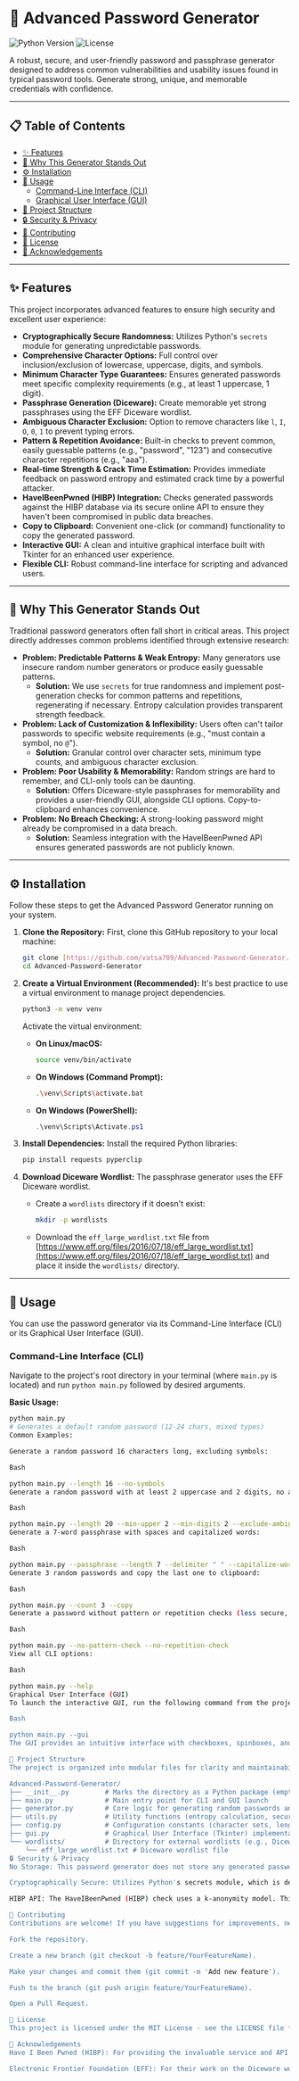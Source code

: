 # 🔐 Advanced Password Generator

![Python Version](https://img.shields.io/badge/Python-3.8%2B-blue.svg)
![License](https://img.shields.io/badge/License-MIT-green.svg)

A robust, secure, and user-friendly password and passphrase generator designed to address common vulnerabilities and usability issues found in typical password tools. Generate strong, unique, and memorable credentials with confidence.

---

## 📋 Table of Contents

* [✨ Features](#-features)
* [🚀 Why This Generator Stands Out](#-why-this-generator-stands-out)
* [⚙️ Installation](#%EF%B8%8F-installation)
* [🚀 Usage](#-usage)
    * [Command-Line Interface (CLI)](#command-line-interface-cli)
    * [Graphical User Interface (GUI)](#graphical-user-interface-gui)
* [📂 Project Structure](#-project-structure)
* [🔒 Security & Privacy](#-security--privacy)
* [🤝 Contributing](#-contributing)
* [📄 License](#-license)
* [🙏 Acknowledgements](#-acknowledgements)

---

## ✨ Features

This project incorporates advanced features to ensure high security and excellent user experience:

* **Cryptographically Secure Randomness:** Utilizes Python's `secrets` module for generating unpredictable passwords.
* **Comprehensive Character Options:** Full control over inclusion/exclusion of lowercase, uppercase, digits, and symbols.
* **Minimum Character Type Guarantees:** Ensures generated passwords meet specific complexity requirements (e.g., at least 1 uppercase, 1 digit).
* **Passphrase Generation (Diceware):** Create memorable yet strong passphrases using the EFF Diceware wordlist.
* **Ambiguous Character Exclusion:** Option to remove characters like `l`, `I`, `O`, `0`, `1` to prevent typing errors.
* **Pattern & Repetition Avoidance:** Built-in checks to prevent common, easily guessable patterns (e.g., "password", "123") and consecutive character repetitions (e.g., "aaa").
* **Real-time Strength & Crack Time Estimation:** Provides immediate feedback on password entropy and estimated crack time by a powerful attacker.
* **HaveIBeenPwned (HIBP) Integration:** Checks generated passwords against the HIBP database via its secure online API to ensure they haven't been compromised in public data breaches.
* **Copy to Clipboard:** Convenient one-click (or command) functionality to copy the generated password.
* **Interactive GUI:** A clean and intuitive graphical interface built with Tkinter for an enhanced user experience.
* **Flexible CLI:** Robust command-line interface for scripting and advanced users.

---

## 🚀 Why This Generator Stands Out

Traditional password generators often fall short in critical areas. This project directly addresses common problems identified through extensive research:

* **Problem: Predictable Patterns & Weak Entropy:** Many generators use insecure random number generators or produce easily guessable patterns.
    * **Solution:** We use `secrets` for true randomness and implement post-generation checks for common patterns and repetitions, regenerating if necessary. Entropy calculation provides transparent strength feedback.
* **Problem: Lack of Customization & Inflexibility:** Users often can't tailor passwords to specific website requirements (e.g., "must contain a symbol, no `@`").
    * **Solution:** Granular control over character sets, minimum type counts, and ambiguous character exclusion.
* **Problem: Poor Usability & Memorability:** Random strings are hard to remember, and CLI-only tools can be daunting.
    * **Solution:** Offers Diceware-style passphrases for memorability and provides a user-friendly GUI, alongside CLI options. Copy-to-clipboard enhances convenience.
* **Problem: No Breach Checking:** A strong-looking password might already be compromised in a data breach.
    * **Solution:** Seamless integration with the HaveIBeenPwned API ensures generated passwords are not publicly known.

---

## ⚙️ Installation

Follow these steps to get the Advanced Password Generator running on your system.

1.  **Clone the Repository:**
    First, clone this GitHub repository to your local machine:
    ```bash
    git clone [https://github.com/vatsa709/Advanced-Password-Generator.git](https://github.com/vatsa709/Advanced-Password-Generator.git)
    cd Advanced-Password-Generator
    ```

2.  **Create a Virtual Environment (Recommended):**
    It's best practice to use a virtual environment to manage project dependencies.
    ```bash
    python3 -m venv venv
    ```
    Activate the virtual environment:
    * **On Linux/macOS:**
        ```bash
        source venv/bin/activate
        ```
    * **On Windows (Command Prompt):**
        ```bash
        .\venv\Scripts\activate.bat
        ```
    * **On Windows (PowerShell):**
        ```powershell
        .\venv\Scripts\Activate.ps1
        ```

3.  **Install Dependencies:**
    Install the required Python libraries:
    ```bash
    pip install requests pyperclip
    ```

4.  **Download Diceware Wordlist:**
    The passphrase generator uses the EFF Diceware wordlist.
    * Create a `wordlists` directory if it doesn't exist:
        ```bash
        mkdir -p wordlists
        ```
    * Download the `eff_large_wordlist.txt` file from [https://www.eff.org/files/2016/07/18/eff_large_wordlist.txt](https://www.eff.org/files/2016/07/18/eff_large_wordlist.txt) and place it inside the `wordlists/` directory.

---

## 🚀 Usage

You can use the password generator via its Command-Line Interface (CLI) or its Graphical User Interface (GUI).

### Command-Line Interface (CLI)

Navigate to the project's root directory in your terminal (where `main.py` is located) and run `python main.py` followed by desired arguments.

**Basic Usage:**

```bash
python main.py
# Generates a default random password (12-24 chars, mixed types)
Common Examples:

Generate a random password 16 characters long, excluding symbols:

Bash

python main.py --length 16 --no-symbols
Generate a random password with at least 2 uppercase and 2 digits, no ambiguous characters:

Bash

python main.py --length 20 --min-upper 2 --min-digits 2 --exclude-ambiguous
Generate a 7-word passphrase with spaces and capitalized words:

Bash

python main.py --passphrase --length 7 --delimiter " " --capitalize-words
Generate 3 random passwords and copy the last one to clipboard:

Bash

python main.py --count 3 --copy
Generate a password without pattern or repetition checks (less secure, not recommended):

Bash

python main.py --no-pattern-check --no-repetition-check
View all CLI options:

Bash

python main.py --help
Graphical User Interface (GUI)
To launch the interactive GUI, run the following command from the project's root directory:

Bash

python main.py --gui
The GUI provides an intuitive interface with checkboxes, spinboxes, and radio buttons to configure your password generation options, along with real-time feedback on strength and security checks.

📂 Project Structure
The project is organized into modular files for clarity and maintainability:

Advanced-Password-Generator/
├── __init__.py         # Marks the directory as a Python package (empty)
├── main.py             # Main entry point for CLI and GUI launch
├── generator.py        # Core logic for generating random passwords and passphrases
├── utils.py            # Utility functions (entropy calculation, security checks, clipboard)
├── config.py           # Configuration constants (character sets, lengths, API URLs)
├── gui.py              # Graphical User Interface (Tkinter) implementation
└── wordlists/          # Directory for external wordlists (e.g., Diceware)
    └── eff_large_wordlist.txt # Diceware wordlist file
🔒 Security & Privacy
No Storage: This password generator does not store any generated passwords or user input. All generation and checks happen in memory during runtime.

Cryptographically Secure: Utilizes Python's secrets module, which is designed for generating cryptographic-strength random numbers suitable for passwords.

HIBP API: The HaveIBeenPwned (HIBP) check uses a k-anonymity model. This means only the first 5 characters of your password's SHA-1 hash are sent to the HIBP API. Your full password or its complete hash is never transmitted, ensuring your privacy while checking against known breaches.

🤝 Contributing
Contributions are welcome! If you have suggestions for improvements, new features, or bug fixes, please feel free to:

Fork the repository.

Create a new branch (git checkout -b feature/YourFeatureName).

Make your changes and commit them (git commit -m 'Add new feature').

Push to the branch (git push origin feature/YourFeatureName).

Open a Pull Request.

📄 License
This project is licensed under the MIT License - see the LICENSE file for details.

🙏 Acknowledgements
Have I Been Pwned (HIBP): For providing the invaluable service and API for checking compromised passwords.

Electronic Frontier Foundation (EFF): For their work on the Diceware wordlists, promoting strong and memorable passphrases.
